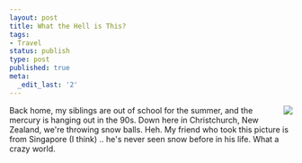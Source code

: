 ```yaml
---
layout: post
title: What the Hell is This?
tags:
- Travel
status: publish
type: post
published: true
meta:
  _edit_last: '2'
---
```

<a href="http://web.archive.org/web/20030317071816/http://www.peat.org/images/big-SnowInJune1.jpg"><img src="http://web.archive.org/web/20030317071816/http://www.peat.org/images/SnowInJune1.jpg" align="right" /></a> Back home, my siblings are out of school for the summer, and the mercury is hanging out in the 90s. Down here in Christchurch, New Zealand, we're throwing snow balls. Heh. My friend who took this picture is from Singapore (I think) .. he's never seen snow before in his life. What a crazy world.

